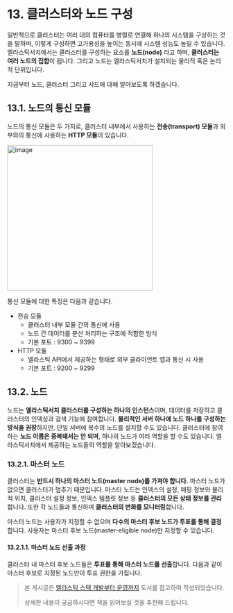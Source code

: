 # 13. 클러스터와 노드 구성

일반적으로 클러스터는 여러 대의 컴퓨터를 병렬로 연결해 하나의 시스템을 구상하는 것을 말하며, 이렇게 구성하면 고가용성을 높이는 동시에 시스템 성능도 높일 수 있습니다.
엘라스틱서치에서는 클러스터를 구성하는 요소를 **노드(node)** 라고 하며, **클러스터는 여러 노드의 집합**이 됩니다.
그리고 노드는 엘라스틱서치가 설치되는 물리적 혹은 논리적 단위입니다.

지금부터 노드, 클러스터 그리고 샤드에 대해 알아보도록 하겠습니다.

## 13.1. 노드의 통신 모듈

노드의 통신 모듈은 두 가지로, 클러스터 내부에서 사용하는 **전송(transport) 모듈**과 외부와의 통신에 사용하는 **HTTP 모듈**이 있습니다.

<img width="335" alt="image" src="https://github.com/Kim-SuBin/TIL/assets/46712693/24448d39-e1c6-4313-9fa5-c127f77a0743">

통신 모듈에 대한 특징은 다음과 같습니다.

- 전송 모듈
  - 클러스터 내부 모듈 간의 통신에 사용
  - 노드 간 데이터를 분산 처리하는 구조에 적합한 방식
  - 기본 포트 : 9300 ~ 9399
- HTTP 모듈
  - 엘라스틱 API에서 제공하는 형태로 외부 클라이언트 앱과 통신 시 사용
  - 기본 포트 : 9200 ~ 9299

## 13.2. 노드

노드는 **엘라스틱서치 클러스터를 구성하는 하나의 인스턴스**이며, 데이터를 저장하고 클러스터의 인덱싱과 검색 기능에 참여합니다.
**물리적인 서버 하나에 노드 하나를 구성하는 방식을 권장**하지만, 단일 서버에 복수의 노드를 설치할 수도 있습니다.
클러스터에 참여하는 **노드 이름은 중복돼서는 안 되며**, 하나의 노드가 여러 역할을 할 수도 있습니다.
엘라스틱서치에서 제공하는 노드들의 역할을 알아보겠습니다.

### 13.2.1. 마스터 노드

클러스터는 **반드시 하나의 마스터 노드(master node)를 가져야 합니다.** 마스터 노드가 없으면 클러스터가 멈추기 때문입니다.
마스터 노드는 인덱스의 설정, 매핑 정보와 물리적 위치, 클러스터 설정 정보, 인덱스 템플릿 정보 등 **클러스터의 모든 상태 정보를 관리**합니다.
또한 각 노드들과 통신하며 **클러스터의 변화를 모니터링**합니다.

마스터 노드는 사용자가 지정할 수 없으며 **다수의 마스터 후보 노드가 투표를 통해 결정**합니다.
사용자는 마스터 후보 노드(master-eligible node)만 지정할 수 있습니다.

#### 13.2.1.1. 마스터 노드 선출 과정

클러스터 내 마스터 후보 노드들은 **투표를 통해 마스터 노드를 선출**합니다.
다음과 같이 마스터 후보로 지정된 노드만이 투표 권한을 가집니다.

> 본 게시글은 [엘라스틱 스택 개발부터 운영까지](https://product.kyobobook.co.kr/detail/S000001932755) 도서를 참고하여 작성되었습니다.
>
> 상세한 내용이 궁금하시다면 책을 읽어보실 것을 추천해 드립니다.
>
